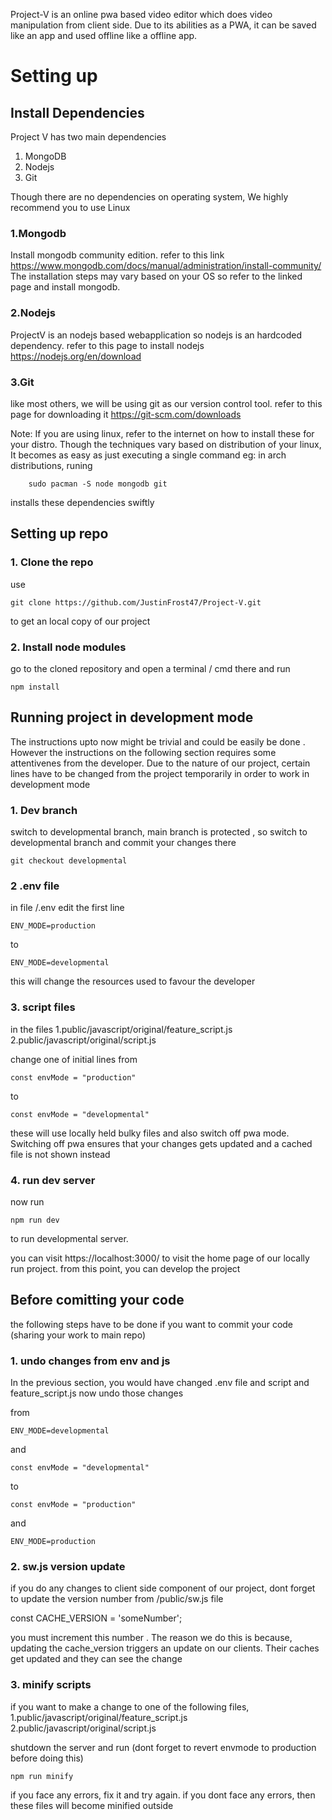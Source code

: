 Project-V is an online pwa based video editor which does video manipulation from client side. Due to its abilities as a PWA, it can be saved like an app and used offline like a  offline app.

# Setting up

## Install Dependencies

Project V has two main dependencies
1. MongoDB
2. Nodejs
3. Git

Though there are no dependencies on operating system, We highly recommend you to use Linux

### 1.Mongodb
Install mongodb community edition.  refer to this link https://www.mongodb.com/docs/manual/administration/install-community/
The installation steps may vary based on your OS so refer to the linked page and install mongodb. 

### 2.Nodejs 
ProjectV is an nodejs based webapplication so nodejs is an hardcoded dependency.
refer to this page to install nodejs https://nodejs.org/en/download



### 3.Git
like most others, we will be using git as our version control tool. 
refer to this page for downloading it https://git-scm.com/downloads

Note: If you are using linux, refer to the internet on how to install these for your distro. Though the techniques vary based on distribution of your linux, It becomes as easy as just executing a single command
eg: in arch distributions, runing
		
		sudo pacman -S node mongodb git
installs these dependencies swiftly


## Setting up repo

### 1. Clone the repo
use

	git clone https://github.com/JustinFrost47/Project-V.git

to get an local copy of  our project

### 2. Install node modules

go to the cloned repository  and open a terminal / cmd there and run 

	npm install


## Running project in development mode

The instructions upto now might be trivial and could be easily be done . However the instructions on the following section requires some attentivenes from the developer. Due to the nature of our project, certain lines have to be changed from the project temporarily in order to work in development mode

### 1. Dev branch
switch to developmental branch, main branch is protected , so switch to developmental branch and commit your changes there

	git checkout developmental

### 2 .env file
in file /.env  edit the first line

	ENV_MODE=production

to

	ENV_MODE=developmental

this will change the resources used to favour the developer

### 3. script files

in the files
	1.public/javascript/original/feature_script.js
	2.public/javascript/original/script.js

change one of initial lines from 

	const envMode = "production"
to

	const envMode = "developmental"

these will use locally held bulky files and also switch off pwa mode. Switching off pwa ensures that your changes gets updated and a cached file is not shown instead


### 4. run dev server

now run 

	npm run dev

to run developmental server. 

you can visit https://localhost:3000/ to visit the home page of our locally run project.
from this point, you can develop the project 


## Before comitting your code

the following steps have to be done if you want to commit  your code (sharing your work to main repo)

### 1. undo changes from env and js

In the previous section, you would have changed .env file and script and feature_script.js
now undo those changes 

 from 
	
	ENV_MODE=developmental

and

	const envMode = "developmental"
to

	const envMode = "production"
	
and 
	
	ENV_MODE=production


### 2. sw.js version update

if you do any changes to  client side component of our project, dont forget to update the version number from  /public/sw.js file

const CACHE_VERSION = 'someNumber';

you must  increment this number . 
The reason we do this is because, updating the cache_version triggers an update on our clients. Their caches get updated and they can  see the change 

### 3. minify scripts

if you want to make a change to one of the following files, 
	1.public/javascript/original/feature_script.js
	2.public/javascript/original/script.js

shutdown  the server and run  (dont forget to revert envmode to production before doing this)

	npm run minify
	
if you face any errors, fix it and try again. if you dont face any errors, then these files will become minified outside


